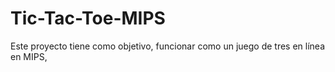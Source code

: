 # Tic-Tac-Toe-MIPS
Este proyecto tiene como objetivo, funcionar como un juego de tres en línea en MIPS,
